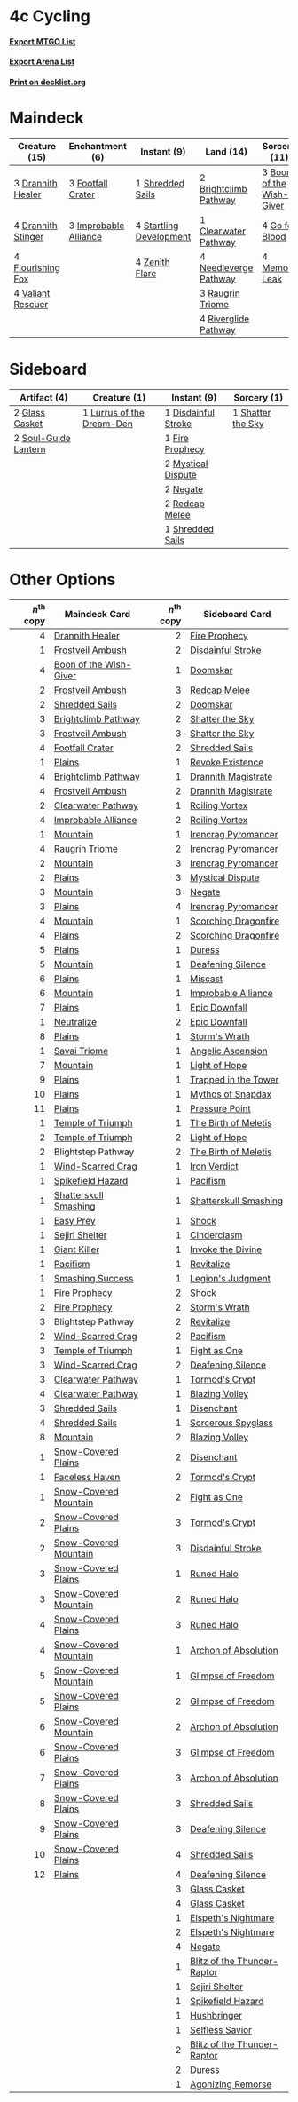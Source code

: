 # 4c Cycling

#### [Export MTGO List](../collection/4c%20Cycling/4c%20Cycling.txt)
#### [Export Arena List](../collection/4c%20Cycling/4c%20Cycling_arena.txt)
#### [Print on decklist.org](http://decklist.org/?deckmain=1%09Blightstep%20Pathway%0A3%09Boon%20of%20the%20Wish-Giver%0A2%09Brightclimb%20Pathway%0A1%09Clearwater%20Pathway%0A3%09Drannith%20Healer%0A4%09Drannith%20Stinger%0A4%09Flourishing%20Fox%0A3%09Footfall%20Crater%0A4%09Go%20for%20Blood%0A4%09Hengegate%20Pathway%0A3%09Improbable%20Alliance%0A4%09Memory%20Leak%0A4%09Needleverge%20Pathway%0A3%09Raugrin%20Triome%0A4%09Riverglide%20Pathway%0A1%09Shredded%20Sails%0A4%09Startling%20Development%0A4%09Valiant%20Rescuer%0A4%09Zenith%20Flare&deckside=1%09Disdainful%20Stroke%0A1%09Fire%20Prophecy%0A2%09Glass%20Casket%0A1%09Lurrus%20of%20the%20Dream-Den%0A2%09Mystical%20Dispute%0A2%09Negate%0A2%09Redcap%20Melee%0A1%09Shatter%20the%20Sky%0A1%09Shredded%20Sails%0A2%09Soul-Guide%20Lantern)
# Maindeck

|                                        Creature (15)                                        |                                        Enchantment (6)                                         |                                           Instant (9)                                            |                                           Land (14)                                            |                                           Sorcery (11)                                            |    Unknown (5)     |
|---------------------------------------------------------------------------------------------|------------------------------------------------------------------------------------------------|--------------------------------------------------------------------------------------------------|------------------------------------------------------------------------------------------------|---------------------------------------------------------------------------------------------------|--------------------|
|3 [Drannith Healer](http://gatherer.wizards.com/Pages/Card/Details.aspx?multiverseid=479530) |3 [Footfall Crater](http://gatherer.wizards.com/Pages/Card/Details.aspx?multiverseid=479638)    |1 [Shredded Sails](http://gatherer.wizards.com/Pages/Card/Details.aspx?multiverseid=479656)       |2 [Brightclimb Pathway](http://gatherer.wizards.com/Pages/Card/Details.aspx?multiverseid=491911)|3 [Boon of the Wish-Giver](http://gatherer.wizards.com/Pages/Card/Details.aspx?multiverseid=479563)|1 Blightstep Pathway|
|4 [Drannith Stinger](http://gatherer.wizards.com/Pages/Card/Details.aspx?multiverseid=479633)|3 [Improbable Alliance](http://gatherer.wizards.com/Pages/Card/Details.aspx?multiverseid=473155)|4 [Startling Development](http://gatherer.wizards.com/Pages/Card/Details.aspx?multiverseid=479588)|1 [Clearwater Pathway](http://gatherer.wizards.com/Pages/Card/Details.aspx?multiverseid=491913) |4 [Go for Blood](http://gatherer.wizards.com/Pages/Card/Details.aspx?multiverseid=479642)          |4 Hengegate Pathway |
|4 [Flourishing Fox](http://gatherer.wizards.com/Pages/Card/Details.aspx?multiverseid=479533) |                                                                                                |4 [Zenith Flare](http://gatherer.wizards.com/Pages/Card/Details.aspx?multiverseid=479737)         |4 [Needleverge Pathway](http://gatherer.wizards.com/Pages/Card/Details.aspx?multiverseid=491918)|4 [Memory Leak](http://gatherer.wizards.com/Pages/Card/Details.aspx?multiverseid=479615)           |                    |
|4 [Valiant Rescuer](http://gatherer.wizards.com/Pages/Card/Details.aspx?multiverseid=479556) |                                                                                                |                                                                                                  |3 [Raugrin Triome](http://gatherer.wizards.com/Pages/Card/Details.aspx?multiverseid=479771)     |                                                                                                   |                    |
|                                                                                             |                                                                                                |                                                                                                  |4 [Riverglide Pathway](http://gatherer.wizards.com/Pages/Card/Details.aspx?multiverseid=491920) |                                                                                                   |                    |


# Sideboard

|                                         Artifact (4)                                          |                                            Creature (1)                                            |                                         Instant (9)                                          |                                        Sorcery (1)                                         |
|-----------------------------------------------------------------------------------------------|----------------------------------------------------------------------------------------------------|----------------------------------------------------------------------------------------------|--------------------------------------------------------------------------------------------|
|2 [Glass Casket](http://gatherer.wizards.com/Pages/Card/Details.aspx?multiverseid=472977)      |1 [Lurrus of the Dream-Den](http://gatherer.wizards.com/Pages/Card/Details.aspx?multiverseid=479746)|1 [Disdainful Stroke](http://gatherer.wizards.com/Pages/Card/Details.aspx?multiverseid=420705)|1 [Shatter the Sky](http://gatherer.wizards.com/Pages/Card/Details.aspx?multiverseid=476288)|
|2 [Soul-Guide Lantern](http://gatherer.wizards.com/Pages/Card/Details.aspx?multiverseid=476488)|                                                                                                    |1 [Fire Prophecy](http://gatherer.wizards.com/Pages/Card/Details.aspx?multiverseid=479636)    |                                                                                            |
|                                                                                               |                                                                                                    |2 [Mystical Dispute](http://gatherer.wizards.com/Pages/Card/Details.aspx?multiverseid=473020) |                                                                                            |
|                                                                                               |                                                                                                    |2 [Negate](http://gatherer.wizards.com/Pages/Card/Details.aspx?multiverseid=423707)           |                                                                                            |
|                                                                                               |                                                                                                    |2 [Redcap Melee](http://gatherer.wizards.com/Pages/Card/Details.aspx?multiverseid=473097)     |                                                                                            |
|                                                                                               |                                                                                                    |1 [Shredded Sails](http://gatherer.wizards.com/Pages/Card/Details.aspx?multiverseid=479656)   |                                                                                            |


# Other Options

|*n*<sup>th</sup> copy|                                          Maindeck Card                                          |*n*<sup>th</sup> copy|                                            Sideboard Card                                            |
|--------------------:|-------------------------------------------------------------------------------------------------|--------------------:|------------------------------------------------------------------------------------------------------|
|                    4|[Drannith Healer](http://gatherer.wizards.com/Pages/Card/Details.aspx?multiverseid=479530)       |                    2|[Fire Prophecy](http://gatherer.wizards.com/Pages/Card/Details.aspx?multiverseid=479636)              |
|                    1|[Frostveil Ambush](http://gatherer.wizards.com/Pages/Card/Details.aspx?multiverseid=479572)      |                    2|[Disdainful Stroke](http://gatherer.wizards.com/Pages/Card/Details.aspx?multiverseid=420705)          |
|                    4|[Boon of the Wish-Giver](http://gatherer.wizards.com/Pages/Card/Details.aspx?multiverseid=479563)|                    1|[Doomskar](http://gatherer.wizards.com/Pages/Card/Details.aspx?multiverseid=503613)                   |
|                    2|[Frostveil Ambush](http://gatherer.wizards.com/Pages/Card/Details.aspx?multiverseid=479572)      |                    3|[Redcap Melee](http://gatherer.wizards.com/Pages/Card/Details.aspx?multiverseid=473097)               |
|                    2|[Shredded Sails](http://gatherer.wizards.com/Pages/Card/Details.aspx?multiverseid=479656)        |                    2|[Doomskar](http://gatherer.wizards.com/Pages/Card/Details.aspx?multiverseid=503613)                   |
|                    3|[Brightclimb Pathway](http://gatherer.wizards.com/Pages/Card/Details.aspx?multiverseid=491911)   |                    2|[Shatter the Sky](http://gatherer.wizards.com/Pages/Card/Details.aspx?multiverseid=476288)            |
|                    3|[Frostveil Ambush](http://gatherer.wizards.com/Pages/Card/Details.aspx?multiverseid=479572)      |                    3|[Shatter the Sky](http://gatherer.wizards.com/Pages/Card/Details.aspx?multiverseid=476288)            |
|                    4|[Footfall Crater](http://gatherer.wizards.com/Pages/Card/Details.aspx?multiverseid=479638)       |                    2|[Shredded Sails](http://gatherer.wizards.com/Pages/Card/Details.aspx?multiverseid=479656)             |
|                    1|[Plains](http://gatherer.wizards.com/Pages/Card/Details.aspx?multiverseid=439856)                |                    1|[Revoke Existence](http://gatherer.wizards.com/Pages/Card/Details.aspx?multiverseid=378397)           |
|                    4|[Brightclimb Pathway](http://gatherer.wizards.com/Pages/Card/Details.aspx?multiverseid=491911)   |                    1|[Drannith Magistrate](http://gatherer.wizards.com/Pages/Card/Details.aspx?multiverseid=479531)        |
|                    4|[Frostveil Ambush](http://gatherer.wizards.com/Pages/Card/Details.aspx?multiverseid=479572)      |                    2|[Drannith Magistrate](http://gatherer.wizards.com/Pages/Card/Details.aspx?multiverseid=479531)        |
|                    2|[Clearwater Pathway](http://gatherer.wizards.com/Pages/Card/Details.aspx?multiverseid=491913)    |                    1|[Roiling Vortex](http://gatherer.wizards.com/Pages/Card/Details.aspx?multiverseid=491797)             |
|                    4|[Improbable Alliance](http://gatherer.wizards.com/Pages/Card/Details.aspx?multiverseid=473155)   |                    2|[Roiling Vortex](http://gatherer.wizards.com/Pages/Card/Details.aspx?multiverseid=491797)             |
|                    1|[Mountain](http://gatherer.wizards.com/Pages/Card/Details.aspx?multiverseid=439859)              |                    1|[Irencrag Pyromancer](http://gatherer.wizards.com/Pages/Card/Details.aspx?multiverseid=473090)        |
|                    4|[Raugrin Triome](http://gatherer.wizards.com/Pages/Card/Details.aspx?multiverseid=479771)        |                    2|[Irencrag Pyromancer](http://gatherer.wizards.com/Pages/Card/Details.aspx?multiverseid=473090)        |
|                    2|[Mountain](http://gatherer.wizards.com/Pages/Card/Details.aspx?multiverseid=439859)              |                    3|[Irencrag Pyromancer](http://gatherer.wizards.com/Pages/Card/Details.aspx?multiverseid=473090)        |
|                    2|[Plains](http://gatherer.wizards.com/Pages/Card/Details.aspx?multiverseid=439856)                |                    3|[Mystical Dispute](http://gatherer.wizards.com/Pages/Card/Details.aspx?multiverseid=473020)           |
|                    3|[Mountain](http://gatherer.wizards.com/Pages/Card/Details.aspx?multiverseid=439859)              |                    3|[Negate](http://gatherer.wizards.com/Pages/Card/Details.aspx?multiverseid=423707)                     |
|                    3|[Plains](http://gatherer.wizards.com/Pages/Card/Details.aspx?multiverseid=439856)                |                    4|[Irencrag Pyromancer](http://gatherer.wizards.com/Pages/Card/Details.aspx?multiverseid=473090)        |
|                    4|[Mountain](http://gatherer.wizards.com/Pages/Card/Details.aspx?multiverseid=439859)              |                    1|[Scorching Dragonfire](http://gatherer.wizards.com/Pages/Card/Details.aspx?multiverseid=473101)       |
|                    4|[Plains](http://gatherer.wizards.com/Pages/Card/Details.aspx?multiverseid=439856)                |                    2|[Scorching Dragonfire](http://gatherer.wizards.com/Pages/Card/Details.aspx?multiverseid=473101)       |
|                    5|[Plains](http://gatherer.wizards.com/Pages/Card/Details.aspx?multiverseid=439856)                |                    1|[Duress](http://gatherer.wizards.com/Pages/Card/Details.aspx?multiverseid=14557)                      |
|                    5|[Mountain](http://gatherer.wizards.com/Pages/Card/Details.aspx?multiverseid=439859)              |                    1|[Deafening Silence](http://gatherer.wizards.com/Pages/Card/Details.aspx?multiverseid=472972)          |
|                    6|[Plains](http://gatherer.wizards.com/Pages/Card/Details.aspx?multiverseid=439856)                |                    1|[Miscast](http://gatherer.wizards.com/Pages/Card/Details.aspx?multiverseid=485380)                    |
|                    6|[Mountain](http://gatherer.wizards.com/Pages/Card/Details.aspx?multiverseid=439859)              |                    1|[Improbable Alliance](http://gatherer.wizards.com/Pages/Card/Details.aspx?multiverseid=473155)        |
|                    7|[Plains](http://gatherer.wizards.com/Pages/Card/Details.aspx?multiverseid=439856)                |                    1|[Epic Downfall](http://gatherer.wizards.com/Pages/Card/Details.aspx?multiverseid=473047)              |
|                    1|[Neutralize](http://gatherer.wizards.com/Pages/Card/Details.aspx?multiverseid=479579)            |                    2|[Epic Downfall](http://gatherer.wizards.com/Pages/Card/Details.aspx?multiverseid=473047)              |
|                    8|[Plains](http://gatherer.wizards.com/Pages/Card/Details.aspx?multiverseid=439856)                |                    1|[Storm's Wrath](http://gatherer.wizards.com/Pages/Card/Details.aspx?multiverseid=476408)              |
|                    1|[Savai Triome](http://gatherer.wizards.com/Pages/Card/Details.aspx?multiverseid=479773)          |                    1|[Angelic Ascension](http://gatherer.wizards.com/Pages/Card/Details.aspx?multiverseid=485326)          |
|                    7|[Mountain](http://gatherer.wizards.com/Pages/Card/Details.aspx?multiverseid=439859)              |                    1|[Light of Hope](http://gatherer.wizards.com/Pages/Card/Details.aspx?multiverseid=479540)              |
|                    9|[Plains](http://gatherer.wizards.com/Pages/Card/Details.aspx?multiverseid=439856)                |                    1|[Trapped in the Tower](http://gatherer.wizards.com/Pages/Card/Details.aspx?multiverseid=472995)       |
|                   10|[Plains](http://gatherer.wizards.com/Pages/Card/Details.aspx?multiverseid=439856)                |                    1|[Mythos of Snapdax](http://gatherer.wizards.com/Pages/Card/Details.aspx?multiverseid=479544)          |
|                   11|[Plains](http://gatherer.wizards.com/Pages/Card/Details.aspx?multiverseid=439856)                |                    1|[Pressure Point](http://gatherer.wizards.com/Pages/Card/Details.aspx?multiverseid=391896)             |
|                    1|[Temple of Triumph](http://gatherer.wizards.com/Pages/Card/Details.aspx?multiverseid=373560)     |                    1|[The Birth of Meletis](http://gatherer.wizards.com/Pages/Card/Details.aspx?multiverseid=476256)       |
|                    2|[Temple of Triumph](http://gatherer.wizards.com/Pages/Card/Details.aspx?multiverseid=373560)     |                    2|[Light of Hope](http://gatherer.wizards.com/Pages/Card/Details.aspx?multiverseid=479540)              |
|                    2|Blightstep Pathway                                                                               |                    2|[The Birth of Meletis](http://gatherer.wizards.com/Pages/Card/Details.aspx?multiverseid=476256)       |
|                    1|[Wind-Scarred Crag](http://gatherer.wizards.com/Pages/Card/Details.aspx?multiverseid=405452)     |                    1|[Iron Verdict](http://gatherer.wizards.com/Pages/Card/Details.aspx?multiverseid=503622)               |
|                    1|[Spikefield Hazard](http://gatherer.wizards.com/Pages/Card/Details.aspx?multiverseid=491809)     |                    1|[Pacifism](http://gatherer.wizards.com/Pages/Card/Details.aspx?multiverseid=129667)                   |
|                    1|[Shatterskull Smashing](http://gatherer.wizards.com/Pages/Card/Details.aspx?multiverseid=491802) |                    1|[Shatterskull Smashing](http://gatherer.wizards.com/Pages/Card/Details.aspx?multiverseid=491802)      |
|                    1|[Easy Prey](http://gatherer.wizards.com/Pages/Card/Details.aspx?multiverseid=479607)             |                    1|[Shock](http://gatherer.wizards.com/Pages/Card/Details.aspx?multiverseid=129732)                      |
|                    1|[Sejiri Shelter](http://gatherer.wizards.com/Pages/Card/Details.aspx?multiverseid=491662)        |                    1|[Cinderclasm](http://gatherer.wizards.com/Pages/Card/Details.aspx?multiverseid=491776)                |
|                    1|[Giant Killer](http://gatherer.wizards.com/Pages/Card/Details.aspx?multiverseid=472976)          |                    1|[Invoke the Divine](http://gatherer.wizards.com/Pages/Card/Details.aspx?multiverseid=442910)          |
|                    1|[Pacifism](http://gatherer.wizards.com/Pages/Card/Details.aspx?multiverseid=129667)              |                    1|[Revitalize](http://gatherer.wizards.com/Pages/Card/Details.aspx?multiverseid=447171)                 |
|                    1|[Smashing Success](http://gatherer.wizards.com/Pages/Card/Details.aspx?multiverseid=503763)      |                    1|[Legion's Judgment](http://gatherer.wizards.com/Pages/Card/Details.aspx?multiverseid=435172)          |
|                    1|[Fire Prophecy](http://gatherer.wizards.com/Pages/Card/Details.aspx?multiverseid=479636)         |                    2|[Shock](http://gatherer.wizards.com/Pages/Card/Details.aspx?multiverseid=129732)                      |
|                    2|[Fire Prophecy](http://gatherer.wizards.com/Pages/Card/Details.aspx?multiverseid=479636)         |                    2|[Storm's Wrath](http://gatherer.wizards.com/Pages/Card/Details.aspx?multiverseid=476408)              |
|                    3|Blightstep Pathway                                                                               |                    2|[Revitalize](http://gatherer.wizards.com/Pages/Card/Details.aspx?multiverseid=447171)                 |
|                    2|[Wind-Scarred Crag](http://gatherer.wizards.com/Pages/Card/Details.aspx?multiverseid=405452)     |                    2|[Pacifism](http://gatherer.wizards.com/Pages/Card/Details.aspx?multiverseid=129667)                   |
|                    3|[Temple of Triumph](http://gatherer.wizards.com/Pages/Card/Details.aspx?multiverseid=373560)     |                    1|[Fight as One](http://gatherer.wizards.com/Pages/Card/Details.aspx?multiverseid=479532)               |
|                    3|[Wind-Scarred Crag](http://gatherer.wizards.com/Pages/Card/Details.aspx?multiverseid=405452)     |                    2|[Deafening Silence](http://gatherer.wizards.com/Pages/Card/Details.aspx?multiverseid=472972)          |
|                    3|[Clearwater Pathway](http://gatherer.wizards.com/Pages/Card/Details.aspx?multiverseid=491913)    |                    1|[Tormod's Crypt](http://gatherer.wizards.com/Pages/Card/Details.aspx?multiverseid=389723)             |
|                    4|[Clearwater Pathway](http://gatherer.wizards.com/Pages/Card/Details.aspx?multiverseid=491913)    |                    1|[Blazing Volley](http://gatherer.wizards.com/Pages/Card/Details.aspx?multiverseid=426821)             |
|                    3|[Shredded Sails](http://gatherer.wizards.com/Pages/Card/Details.aspx?multiverseid=479656)        |                    1|[Disenchant](http://gatherer.wizards.com/Pages/Card/Details.aspx?multiverseid=847)                    |
|                    4|[Shredded Sails](http://gatherer.wizards.com/Pages/Card/Details.aspx?multiverseid=479656)        |                    1|[Sorcerous Spyglass](http://gatherer.wizards.com/Pages/Card/Details.aspx?multiverseid=435407)         |
|                    8|[Mountain](http://gatherer.wizards.com/Pages/Card/Details.aspx?multiverseid=439859)              |                    2|[Blazing Volley](http://gatherer.wizards.com/Pages/Card/Details.aspx?multiverseid=426821)             |
|                    1|[Snow-Covered Plains](http://gatherer.wizards.com/Pages/Card/Details.aspx?multiverseid=121267)   |                    2|[Disenchant](http://gatherer.wizards.com/Pages/Card/Details.aspx?multiverseid=847)                    |
|                    1|[Faceless Haven](http://gatherer.wizards.com/Pages/Card/Details.aspx?multiverseid=503874)        |                    2|[Tormod's Crypt](http://gatherer.wizards.com/Pages/Card/Details.aspx?multiverseid=389723)             |
|                    1|[Snow-Covered Mountain](http://gatherer.wizards.com/Pages/Card/Details.aspx?multiverseid=121233) |                    2|[Fight as One](http://gatherer.wizards.com/Pages/Card/Details.aspx?multiverseid=479532)               |
|                    2|[Snow-Covered Plains](http://gatherer.wizards.com/Pages/Card/Details.aspx?multiverseid=121267)   |                    3|[Tormod's Crypt](http://gatherer.wizards.com/Pages/Card/Details.aspx?multiverseid=389723)             |
|                    2|[Snow-Covered Mountain](http://gatherer.wizards.com/Pages/Card/Details.aspx?multiverseid=121233) |                    3|[Disdainful Stroke](http://gatherer.wizards.com/Pages/Card/Details.aspx?multiverseid=420705)          |
|                    3|[Snow-Covered Plains](http://gatherer.wizards.com/Pages/Card/Details.aspx?multiverseid=121267)   |                    1|[Runed Halo](http://gatherer.wizards.com/Pages/Card/Details.aspx?multiverseid=154005)                 |
|                    3|[Snow-Covered Mountain](http://gatherer.wizards.com/Pages/Card/Details.aspx?multiverseid=121233) |                    2|[Runed Halo](http://gatherer.wizards.com/Pages/Card/Details.aspx?multiverseid=154005)                 |
|                    4|[Snow-Covered Plains](http://gatherer.wizards.com/Pages/Card/Details.aspx?multiverseid=121267)   |                    3|[Runed Halo](http://gatherer.wizards.com/Pages/Card/Details.aspx?multiverseid=154005)                 |
|                    4|[Snow-Covered Mountain](http://gatherer.wizards.com/Pages/Card/Details.aspx?multiverseid=121233) |                    1|[Archon of Absolution](http://gatherer.wizards.com/Pages/Card/Details.aspx?multiverseid=472965)       |
|                    5|[Snow-Covered Mountain](http://gatherer.wizards.com/Pages/Card/Details.aspx?multiverseid=121233) |                    1|[Glimpse of Freedom](http://gatherer.wizards.com/Pages/Card/Details.aspx?multiverseid=476301)         |
|                    5|[Snow-Covered Plains](http://gatherer.wizards.com/Pages/Card/Details.aspx?multiverseid=121267)   |                    2|[Glimpse of Freedom](http://gatherer.wizards.com/Pages/Card/Details.aspx?multiverseid=476301)         |
|                    6|[Snow-Covered Mountain](http://gatherer.wizards.com/Pages/Card/Details.aspx?multiverseid=121233) |                    2|[Archon of Absolution](http://gatherer.wizards.com/Pages/Card/Details.aspx?multiverseid=472965)       |
|                    6|[Snow-Covered Plains](http://gatherer.wizards.com/Pages/Card/Details.aspx?multiverseid=121267)   |                    3|[Glimpse of Freedom](http://gatherer.wizards.com/Pages/Card/Details.aspx?multiverseid=476301)         |
|                    7|[Snow-Covered Plains](http://gatherer.wizards.com/Pages/Card/Details.aspx?multiverseid=121267)   |                    3|[Archon of Absolution](http://gatherer.wizards.com/Pages/Card/Details.aspx?multiverseid=472965)       |
|                    8|[Snow-Covered Plains](http://gatherer.wizards.com/Pages/Card/Details.aspx?multiverseid=121267)   |                    3|[Shredded Sails](http://gatherer.wizards.com/Pages/Card/Details.aspx?multiverseid=479656)             |
|                    9|[Snow-Covered Plains](http://gatherer.wizards.com/Pages/Card/Details.aspx?multiverseid=121267)   |                    3|[Deafening Silence](http://gatherer.wizards.com/Pages/Card/Details.aspx?multiverseid=472972)          |
|                   10|[Snow-Covered Plains](http://gatherer.wizards.com/Pages/Card/Details.aspx?multiverseid=121267)   |                    4|[Shredded Sails](http://gatherer.wizards.com/Pages/Card/Details.aspx?multiverseid=479656)             |
|                   12|[Plains](http://gatherer.wizards.com/Pages/Card/Details.aspx?multiverseid=439856)                |                    4|[Deafening Silence](http://gatherer.wizards.com/Pages/Card/Details.aspx?multiverseid=472972)          |
|                     |                                                                                                 |                    3|[Glass Casket](http://gatherer.wizards.com/Pages/Card/Details.aspx?multiverseid=472977)               |
|                     |                                                                                                 |                    4|[Glass Casket](http://gatherer.wizards.com/Pages/Card/Details.aspx?multiverseid=472977)               |
|                     |                                                                                                 |                    1|[Elspeth's Nightmare](http://gatherer.wizards.com/Pages/Card/Details.aspx?multiverseid=476342)        |
|                     |                                                                                                 |                    2|[Elspeth's Nightmare](http://gatherer.wizards.com/Pages/Card/Details.aspx?multiverseid=476342)        |
|                     |                                                                                                 |                    4|[Negate](http://gatherer.wizards.com/Pages/Card/Details.aspx?multiverseid=423707)                     |
|                     |                                                                                                 |                    1|[Blitz of the Thunder-Raptor](http://gatherer.wizards.com/Pages/Card/Details.aspx?multiverseid=479629)|
|                     |                                                                                                 |                    1|[Sejiri Shelter](http://gatherer.wizards.com/Pages/Card/Details.aspx?multiverseid=491662)             |
|                     |                                                                                                 |                    1|[Spikefield Hazard](http://gatherer.wizards.com/Pages/Card/Details.aspx?multiverseid=491809)          |
|                     |                                                                                                 |                    1|[Hushbringer](http://gatherer.wizards.com/Pages/Card/Details.aspx?multiverseid=472980)                |
|                     |                                                                                                 |                    1|[Selfless Savior](http://gatherer.wizards.com/Pages/Card/Details.aspx?multiverseid=485359)            |
|                     |                                                                                                 |                    2|[Blitz of the Thunder-Raptor](http://gatherer.wizards.com/Pages/Card/Details.aspx?multiverseid=479629)|
|                     |                                                                                                 |                    2|[Duress](http://gatherer.wizards.com/Pages/Card/Details.aspx?multiverseid=14557)                      |
|                     |                                                                                                 |                    1|[Agonizing Remorse](http://gatherer.wizards.com/Pages/Card/Details.aspx?multiverseid=476334)          |

